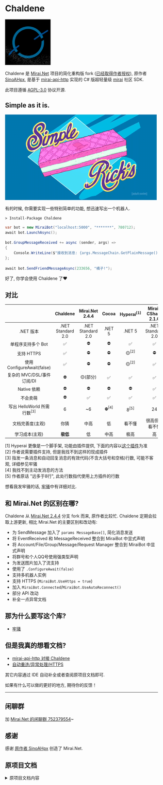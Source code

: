 # Chaldene

<img src="docs/chaldene.png" width="150"/> 

Chaldene 是 [Mirai.Net](https://github.com/SinoAHpx/Mirai.Net) 项目的简化重构版 fork ([已经取得作者授权](docs/images/授权.png)), 原作者 [SinoAHpx](https://github.com/SinoAHpx), 是基于 [mirai-api-http] 实现的 C# 版超轻量级 [mirai] 社区 SDK.

此项目遵循 [AGPL-3.0](https://github.com/Cyl18/Chaldene/blob/master/LICENSE) 协议开源.

## Simple as it is.

![1](docs/images/simple.gif)

有的时候, 你需要实现一些特别简单的功能, 想迅速写出一个机器人.

```shell
> Install-Package Chaldene
```

```csharp
var bot = new MiraiBot("localhost:5000", "*******", 780712);
await bot.LaunchAsync();

bot.GroupMessageReceived += async (sender, args) =>
{
    Console.WriteLine($"接收到消息: {args.MessageChain.GetPlainMessage()}");
};

await bot.SendFriendMessageAsync(233656, "橘子!");
```

好了, 你学会使用 Chaldene 了♥

## 对比

|                             |     Chaldene      |     Mirai.Net 2.4.4     | Cocoa  | Hyperai<sup>[1]</sup> |    Mirai-CSharp 2.1.0   |
| :-------------------------: | :---------------: | :---------------: | :----: | :-----: | :---------------: |
|          .NET 版本          | .NET Standard 2.0 | .NET Standard 2.0 | .NET 5 | .NET 5  | .NET Standard 2.0 |
|     单程序支持多个 Bot      |        ✅         |        ⛔         |   ⛔   |   ✅    |        ✅         |
|         支持 HTTPS          |        ✅         |        ⛔         |   ⛔   |   🟡<sup>[2]</sup>    |        ⛔         |
| 使用 ConfigureAwait(false)  |        ✅         |        ⛔         |   ⛔   |   🟡<sup>[2]</sup>    |     ✅      |
|       复杂的 MVC/DSL/事件订阅/DI        |        ⛔         |        🟡(部分)         |   ✅   |   ✅    |        ✅         |
|         Native 依赖         |        ⛔         |        ⛔         |   ⛔   |   ⛔    |        ✅         |
|          不会卖萌           |        ⛔         |        ✅         |   ✅   |   ✅    |        ✅         |
| 写出 HelloWorld 所需行数<sup>[3]</sup> |        6         |        ~6         | ⛔<sup>[4]</sup>  |   8<sup>[5]</sup>    |        24         |
|      文档完善度(主观)       |       你猜        |       中高        |   低   | 看不懂  |  很高但是看不懂   |
|          学习成本(主观)           |     **极低**      |        低         |  中高  |  极高   |        高         |

[1] Hyperai 更像是一个脚手架, 功能由插件提供, 下面的内容以[这个插件](https://github.com/d3ara1n/Ac682.Hyperai.Clients.Mirai)为准  
[2] 作者说需要插件支持, 但是我找不到这样的现成插件  
[3] 指发一条消息和自动回复消息的有效代码(不含大括号和空格)行数, 可能不客观, 详细参见牢骚  
[4] 我找不到主动发消息的方法  
[5] 作者原话 "远多于8行", 此处行数指代使用上方插件的行数

想看我发牢骚的话, [牢骚](docs/complicate.md)中有详细对比.

## 和 Mirai.Net 的区别在哪?

Chaldene 从 [Mirai.Net 2.4.4](https://github.com/SinoAHpx/Mirai.Net/tree/2.4) 分支 fork 而来, 原作者比较忙. Chaldene 定期会拉取上游更新, 相比 Mirai.Net 的主要区别和改动有:

- 为 SendMessage 加入了 `params MessageBase[]`, 简化消息发送
- 将 EventReceived 和 MessageReceived 整合到 MiraiBot 中显式声明
- 将 Account/File/Group/Message/Request Manager 整合到 MiraiBot 中显式声明
- 将群号和个人QQ号使用强类型声明
- 为发送图片加入了流支持
- 使用了 `.ConfigureAwait(false)`
- 支持多机器人实例
- 支持 HTTPS (`MiraiBot.UseHttps = true`)
- 加入 `MiraiBot.Connected`/`MiraiBot.UseAutoReconnect()`
- 部分 API 改动
- 补全一点异常文档

## 那为什么要写这个库? 

- [牢骚](docs/complicate.md)

## 但是我真的想看文档?

- [mirai-api-http 对接 Chaldene](docs/mirai-api-http.md)  
- [自动重连/异常处理/HTTPS](docs/additions.md)

其它内容通过 IDE 自动补全或者查阅原项目文档即可.

如果有什么可以做的更好的地方, 期待你的反馈！

---

## 闲聊群

加 [Mirai.Net 的闲聊群 752379554](https://jq.qq.com/?_wv=1027&k=gdWqppEO)~

## 感谢

感谢 [原作者 SinoAHpx](https://github.com/SinoAHpx) 创造了 Mirai.Net.

## 原项目文档

<details> <summary>原项目文档内容</summary>

## 速览

- 基于 [.NET Standard 2.0](https://docs.microsoft.com/en-us/dotnet/standard/net-standard) 开发，支持跨平台。
- 适配最新的 [mirai-api-http] 插件。
- 实现了 [mirai-api-http] 的 `Http Adapter` 和 `Websocket Adapter`
  - `Http Adapter` 用来进行发送操作。
  - `Websocket Adapter` 用来进行接收操作。
- 基于 [Rx.NET](https://github.com/dotnet/reactive) 的推送系统。
- 有一堆好用的脚手架和拓展方法。
- 提供了简单的模块化和命令系统实现。
- 源代码结构
  - Mirai.Net，主项目
  - Mirai.Net.Test，控制台测试项目
  - Mirai.Net.UnitTest，单元测试项目（现在没啥用了）

<details>
  <summary>实现的接口列表</summary>

_斜体的标注的接口是不稳定的_

~~删除线标注的接口是未实现的~~

- 账号信息
  - 获取好友列表
  - 获取群列表
  - 获取群成员列表
  - 获取 Bot 资料
  - 获取好友资料
  - 获取群成员资料
  - 获取陌生人资料
- 消息发送和撤回
  - 发送好友消息
  - 发送群消息
  - 发送临时会话消息
  - 发送头像戳一戳消息
  - 撤回消息
  - 根据消息 id 获取消息链
- 文件操作
  - 查看文件列表
  - 获取文件信息
  - 创建文件夹
  - 删除文件
  - 移动文件
  - 重命名文件
- 多媒体内容上传
  - 图片文件上传
  - 语音文件上传
  - 群文件上传
- 账号管理
  - 删除好友
- 群管理
  - 禁言群成员
  - 解除群成员禁言
  - 移除群成员
  - 退出群聊
  - 全体禁言
  - 解除全体禁言
  - 设置群精华消息
  - 获取群设置
  - 修改群设置
  - 获取群员设置
  - 修改群员设置
- 事件处理
  - 添加好友申请
  - 用户入群申请
  - Bot 被邀请入群申请

</details>

<details>
  <summary>支持的消息类型</summary>

- Quote - 回复消息
- At - @消息
- AtAll - @全体成员
- Face - QQ 表情
- Plain - 纯文本
- Image - 图片
- FlashImage - 闪照
- Voice - 语音
- Xml - XML 消息
- Json - JSON 消息
- App - App 消息
- Poke - 戳一戳
- Dice - 不知道是啥玩意
- MusicShare - 音乐分享
- ForwardMessage - 转发消息
- File - 文件
- MarketFace - 商城表情
- MiraiCode - Mirai 码

</details>

## 快速上手

**(以下仅为一些简单示例，如果需要更详细的说明，请移步[文档]。有时候文档跟不上版本请[进群提问](#mirainet-239)**

### 安装

- 使用 Nuget 安装(推荐)
  - Nuget 包管理器: `Install-Package Mirai.Net`
  - .NET CLI: `dotnet add package Mirai.Net`
  - **或者在 IDE 的可视化界面搜索`Mirai.Net`安装最新版。**
- 自己克隆这个仓库的默认分支，然后自己编译，然后自己添加 dll 引用。

### 创建和启动 Bot

<details>
  <summary>名称空间引用</summary>

```cs
using System;
using System.Linq;
using System.Reactive.Linq;
using System.Threading;
using System.Threading.Tasks;
using Mirai.Net.Data.Messages;
using Mirai.Net.Data.Messages.Receivers;
using Mirai.Net.Sessions;
```

</details>

```cs
using var bot = new MiraiBot
{
    Address = "localhost:8080",
    QQ = "xx",
    VerifyKey = "xx"
};
```

(因为`MiraiBot`类实现了`IDisposable`接口，所以可以使用`using`关键字)

`Address`和`VerifyKey`来自`mirai-api-http`的配置文件，`QQ`就是`Mirai Console`已登录的机器人的 QQ 号。

创建完`MiraiBot`实例之后，就可以启动了:

```cs
await bot.LaunchAsync();
```

### 监听事件和消息

`MiraiBot`类暴露两个属性: `EventReceived`和`MessageReceived`，订阅它们就可以监听事件和消息。

下面的例子就是过滤出接收到的`好友请求事件`事件，然后把它从`EventBase`转换成具体的`NewFriendRequestedEvent`，最后才是订阅器。

(消息的订阅器也是同样的)

```cs
bot.EventReceived
    .OfType<NewFriendRequestedEvent>()
    .Subscribe(x =>
    {
        //do things
    });
```

### Hello, World

`Mirai.Net`通过一系列的`xxManager`(**这些管理器都是静态类。**)来进行主动操作，其中，消息相关的管理器为`MessageManager`。

#### 发送消息

这里以发送群消息作为演示，实际上还可以发送好友消息，临时消息和戳一戳消息。

发送消息的方法有两个参数: 发送到哪里和发送什么。所以第一个参数就是发消息的群号，第二个参数就是要发送的消息链(或者字符串)。

```cs
await MessageManager.SendGroupMessageAsync("xx", "Hello, World");
```

或者:

```cs
await MessageManager.SendGroupMessageAsync("xx", new MessageChainBuilder().Plain("Hello, ").At("xx").Build());
```

## 贡献

此项目欢迎任何人的 [Pull Request](https://github.com/AHpxChina/Mirai.Net/pulls) 和 [Issue](https://github.com/AHpxChina/Mirai.Net/issues) 也欢迎 Star 和 Fork。

如果你认为文档不够好，也欢迎对 [文档仓库](https://github.com/SinoAHpx/Mirai.Net.Documents) 提交 [Pull Request](https://github.com/AHpxChina/Mirai.Net.Documents/pulls) 和 [Issue](https://github.com/AHpxChina/Mirai.Net.Documents/issues)。

## 致谢

- [mirai]
- [mirai-api-http]
- [Jetbrains](https://www.jetbrains.com/)
- [Flurl](https://flurl.dev/)
- [Json.NET](http://json.net/) ~~这甚至是这个项目名称的灵感来源~~
- [Websocket.Client](https://github.com/Marfusios/websocket-client)
- [Rx.NET](https://github.com/dotnet/reactive)
- [Manganese](https://github.com/SinoAHpx/Manganese)

</details>

[mirai-api-http]: https://github.com/project-mirai/mirai-api-http
[mirai]: https://github.com/mamoe/mirai
[文档]: https://sinoahpx.github.io/Mirai.Net.Documents/
